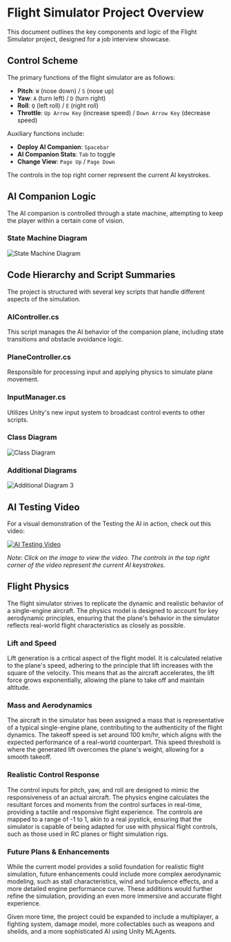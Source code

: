 # Flight Simulator Project Overview

This document outlines the key components and logic of the Flight Simulator project, designed for a job interview showcase.

## Control Scheme

The primary functions of the flight simulator are as follows:

- **Pitch**: `W` (nose down) / `S` (nose up)
- **Yaw**: `A` (turn left) / `D` (turn right)
- **Roll**: `Q` (left roll) / `E` (right roll)
- **Throttle**: `Up Arrow Key` (increase speed) / `Down Arrow Key` (decrease speed)

Auxiliary functions include:

- **Deploy AI Companion**: `Spacebar`
- **AI Companion Stats**: `Tab` to toggle
- **Change View**: `Page Up` / `Page Down`

The controls in the top right corner represent the current AI keystrokes.

## AI Companion Logic

The AI companion is controlled through a state machine, attempting to keep the player within a certain cone of vision.

### State Machine Diagram

![State Machine Diagram](/Images/chart2.svg)

## Code Hierarchy and Script Summaries

The project is structured with several key scripts that handle different aspects of the simulation.

### AIController.cs

This script manages the AI behavior of the companion plane, including state transitions and obstacle avoidance logic.

### PlaneController.cs

Responsible for processing input and applying physics to simulate plane movement.

### InputManager.cs

Utilizes Unity's new input system to broadcast control events to other scripts.

### Class Diagram

![Class Diagram](/Images/chart1.svg)

### Additional Diagrams

![Additional Diagram 3](/Images/chart3.svg)

## AI Testing Video

For a visual demonstration of the Testing the AI in action, check out this video:

[![AI Testing Video](/Images/VideoScreenshot.png)](https://drive.google.com/file/d/1ozDzZCjxI1wwPa8Fw20fWct373e4KGEM/view?usp=sharing)

*Note: Click on the image to view the video. The controls in the top right corner of the video represent the current AI keystrokes.*

## Flight Physics

The flight simulator strives to replicate the dynamic and realistic behavior of a single-engine aircraft. The physics model is designed to account for key aerodynamic principles, ensuring that the plane's behavior in the simulator reflects real-world flight characteristics as closely as possible.

### Lift and Speed

Lift generation is a critical aspect of the flight model. It is calculated relative to the plane's speed, adhering to the principle that lift increases with the square of the velocity. This means that as the aircraft accelerates, the lift force grows exponentially, allowing the plane to take off and maintain altitude.

### Mass and Aerodynamics

The aircraft in the simulator has been assigned a mass that is representative of a typical single-engine plane, contributing to the authenticity of the flight dynamics. The takeoff speed is set around 100 km/hr, which aligns with the expected performance of a real-world counterpart. This speed threshold is where the generated lift overcomes the plane's weight, allowing for a smooth takeoff.

### Realistic Control Response

The control inputs for pitch, yaw, and roll are designed to mimic the responsiveness of an actual aircraft. The physics engine calculates the resultant forces and moments from the control surfaces in real-time, providing a tactile and responsive flight experience. The controls are mapped to a range of -1 to 1, akin to a real joystick, ensuring that the simulator is capable of being adapted for use with physical flight controls, such as those used in RC planes or flight simulation rigs.

### Future Plans & Enhancements

While the current model provides a solid foundation for realistic flight simulation, future enhancements could include more complex aerodynamic modeling, such as stall characteristics, wind and turbulence effects, and a more detailed engine performance curve. These additions would further refine the simulation, providing an even more immersive and accurate flight experience.

Given more time, the project could be expanded to include a multiplayer, a fighting system, damage model, more collectables such as weapons and sheilds, and a more sophisticated AI using Unity MLAgents.

